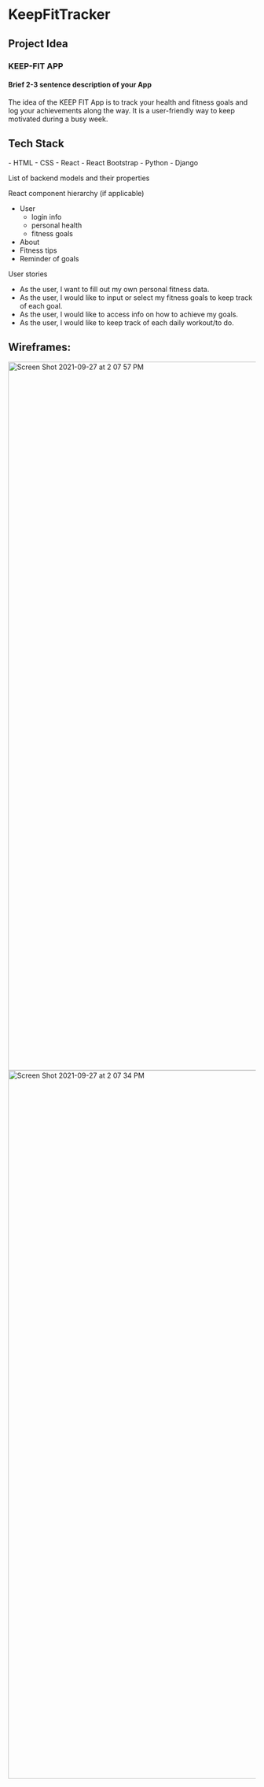 # KeepFitTracker
<h2>Project Idea</h2>
<h3>KEEP-FIT APP</h3>


<h4>Brief 2-3 sentence description of your App</h4>
The idea of the KEEP FIT App is to track your health and fitness goals and log your achievements along the way. It is a user-friendly way to keep motivated during a busy week. 

<h2>Tech Stack</h2>
- HTML
- CSS
- React
- React Bootstrap
- Python
- Django


List of backend models and their properties



React component hierarchy (if applicable)
- User 
   - login info
   - personal health
   - fitness goals
- About
- Fitness tips
- Reminder of goals 

User stories
- As the user, I want to fill out my own personal fitness data.
- As the user, I would like to input or select my fitness goals to keep track of each goal.
- As the user, I would like to access info on how to achieve my goals.
- As the user, I would like to keep track of each daily workout/to do. 

<h2>Wireframes:</h2>

<img width="1440" alt="Screen Shot 2021-09-27 at 2 07 57 PM" src="https://user-images.githubusercontent.com/86509310/134961908-facec4a7-4e91-4edb-82ad-c9be53fdb8e6.png">
<img width="1440" alt="Screen Shot 2021-09-27 at 2 07 34 PM" src="https://user-images.githubusercontent.com/86509310/134961918-6a35b9fe-ae06-4416-8669-308192edd541.png">